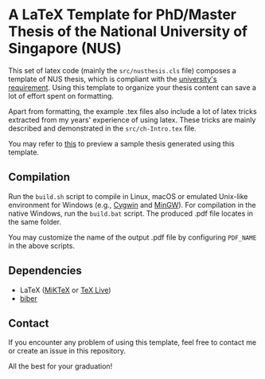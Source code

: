 # A LaTeX Template for PhD/Master Thesis of the National University of Singapore (NUS) #

This set of latex code (mainly the `src/nusthesis.cls` file) composes a template of NUS thesis, which is compliant with the [university's requirement](https://www.dropbox.com/s/0jaf4nq8kl7mf7d/General-Guidelines-and-Instructions-on-Format-of-Research-Thesis-and-Electronic-Submission.pdf?dl=0 "General Guidelines and Instructions on Format of Research Thesis and Electronic Submission").
Using this template to organize your thesis content can save a lot of effort spent on formatting. 

Apart from formatting, the example .tex files also include a lot of latex tricks extracted from my years' experience of using latex.
These tricks are mainly described and demonstrated in the `src/ch-Intro.tex` file. 

You may refer to [this](https://www.dropbox.com/s/rar6yxn9u6n19dp/ChickenR.pdf?dl=0) to preview a sample thesis generated using this template.

## Compilation ##

Run the `build.sh` script to compile in Linux, macOS or emulated Unix-like environment for Windows (e.g., [Cygwin](https://www.cygwin.com/) and [MinGW](http://www.mingw.org/ "Minimalist GNU for Windows")).
For compilation in the native Windows, run the `build.bat` script.
The produced .pdf file locates in the same folder. 

You may customize the name of the output .pdf file by configuring `PDF_NAME` in the above scripts. 

## Dependencies ##

- LaTeX ([MiKTeX](https://miktex.org/) or [TeX Live](https://www.tug.org/texlive/))
- [biber](http://biblatex-biber.sourceforge.net/ "Biber: A BibTeX replacement for users of BibLaTeX")

## Contact ##

If you encounter any problem of using this template, feel free to contact me or create an issue in this repository. 

All the best for your graduation!
